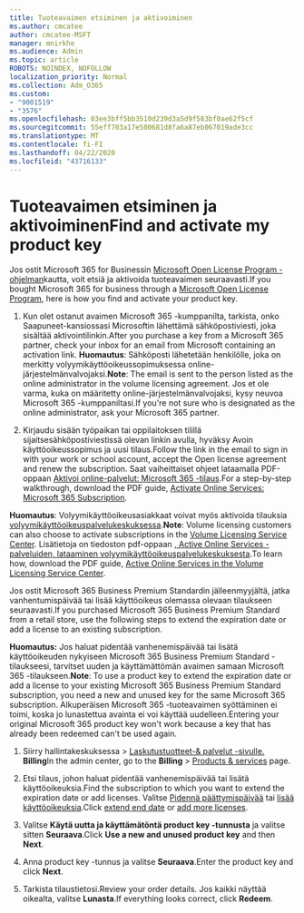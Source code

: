 ```yaml
---
title: Tuoteavaimen etsiminen ja aktivoiminen
ms.author: cmcatee
author: cmcatee-MSFT
manager: mnirkhe
ms.audience: Admin
ms.topic: article
ROBOTS: NOINDEX, NOFOLLOW
localization_priority: Normal
ms.collection: Adm_O365
ms.custom:
- "9001519"
- "3576"
ms.openlocfilehash: 03ee3bff5bb3510d239d3a5d9f583bf0ae62f5cf
ms.sourcegitcommit: 55eff703a17e500681d8fa6a87eb067019ade3cc
ms.translationtype: MT
ms.contentlocale: fi-FI
ms.lasthandoff: 04/22/2020
ms.locfileid: "43716133"
---
```

# <a name="find-and-activate-my-product-key"></a><span data-ttu-id="5e6a2-102">Tuoteavaimen etsiminen ja aktivoiminen</span><span class="sxs-lookup"><span data-stu-id="5e6a2-102">Find and activate my product key</span></span>

<span data-ttu-id="5e6a2-103">Jos ostit Microsoft 365 for Businessin [Microsoft Open License Program -ohjelman](https://go.microsoft.com/fwlink/p/?LinkID=613298)kautta, voit etsiä ja aktivoida tuoteavaimen seuraavasti.</span><span class="sxs-lookup"><span data-stu-id="5e6a2-103">If you bought Microsoft 365 for business through a [Microsoft Open License Program](https://go.microsoft.com/fwlink/p/?LinkID=613298), here is how you find and activate your product key.</span></span>

1. <span data-ttu-id="5e6a2-104">Kun olet ostanut avaimen Microsoft 365 -kumppanilta, tarkista, onko Saapuneet-kansiossasi Microsoftin lähettämä sähköpostiviesti, joka sisältää aktivointilinkin.</span><span class="sxs-lookup"><span data-stu-id="5e6a2-104">After you purchase a key from a Microsoft 365 partner, check your inbox for an email from Microsoft containing an activation link.</span></span>  <span data-ttu-id="5e6a2-105">**Huomautus**: Sähköposti lähetetään henkilölle, joka on merkitty volyymikäyttöoikeussopimuksessa online-järjestelmänvalvojaksi.</span><span class="sxs-lookup"><span data-stu-id="5e6a2-105">**Note**: The email is sent to the person listed as the online administrator in the volume licensing agreement.</span></span>  <span data-ttu-id="5e6a2-106">Jos et ole varma, kuka on määritetty online-järjestelmänvalvojaksi, kysy neuvoa Microsoft 365 -kumppaniltasi.</span><span class="sxs-lookup"><span data-stu-id="5e6a2-106">If you're not sure who is designated as the online administrator, ask your Microsoft 365 partner.</span></span>

2. <span data-ttu-id="5e6a2-107">Kirjaudu sisään työpaikan tai oppilaitoksen tilillä sijaitsesähköpostiviestissä olevan linkin avulla, hyväksy Avoin käyttöoikeussopimus ja uusi tilaus.</span><span class="sxs-lookup"><span data-stu-id="5e6a2-107">Follow the link in the email to sign in with your work or school account, accept the Open license agreement and renew the subscription.</span></span>  <span data-ttu-id="5e6a2-108">Saat vaiheittaiset ohjeet lataamalla PDF-oppaan [Aktivoi online-palvelut: Microsoft 365 -tilaus](https://go.microsoft.com/fwlink/p/?LinkId=618100).</span><span class="sxs-lookup"><span data-stu-id="5e6a2-108">For a step-by-step walkthrough, download the PDF guide, [Activate Online Services: Microsoft 365 Subscription](https://go.microsoft.com/fwlink/p/?LinkId=618100).</span></span> 

<span data-ttu-id="5e6a2-109">**Huomautus**: Volyymikäyttöoikeusasiakkaat voivat myös aktivoida tilauksia [volyymikäyttöoikeuspalvelukeskuksessa](https://go.microsoft.com/fwlink/p/?LinkID=282016).</span><span class="sxs-lookup"><span data-stu-id="5e6a2-109">**Note**: Volume licensing customers can also choose to activate subscriptions in the [Volume Licensing Service Center](https://go.microsoft.com/fwlink/p/?LinkID=282016).</span></span>  <span data-ttu-id="5e6a2-110">Lisätietoja on tiedoston pdf-oppaan [, Active Online Services -palveluiden, lataaminen volyymikäyttöoikeuspalvelukeskuksesta](https://go.microsoft.com/fwlink/p/?LinkId=618096).</span><span class="sxs-lookup"><span data-stu-id="5e6a2-110">To learn how, download the PDF guide, [Active Online Services in the Volume Licensing Service Center](https://go.microsoft.com/fwlink/p/?LinkId=618096).</span></span>

<span data-ttu-id="5e6a2-111">Jos ostit Microsoft 365 Business Premium Standardin jälleenmyyjältä, jatka vanhentumispäivää tai lisää käyttöoikeus olemassa olevaan tilaukseen seuraavasti.</span><span class="sxs-lookup"><span data-stu-id="5e6a2-111">If you purchased Microsoft 365 Business Premium Standard from a retail store, use the following steps to extend the expiration date or add a license to an existing subscription.</span></span>

<span data-ttu-id="5e6a2-112">**Huomautus:** Jos haluat pidentää vanhenemispäivää tai lisätä käyttöoikeuden nykyiseen Microsoft 365 Business Premium Standard -tilaukseesi, tarvitset uuden ja käyttämättömän avaimen samaan Microsoft 365 -tilaukseen.</span><span class="sxs-lookup"><span data-stu-id="5e6a2-112">**Note**: To use a product key to extend the expiration date or add a license to your existing Microsoft 365 Business Premium Standard subscription, you need a new and unused key for the same Microsoft  365 subscription.</span></span>  <span data-ttu-id="5e6a2-113">Alkuperäisen Microsoft 365 -tuoteavaimen syöttäminen ei toimi, koska jo lunastettua avainta ei voi käyttää uudelleen.</span><span class="sxs-lookup"><span data-stu-id="5e6a2-113">Entering your original Microsoft  365 product key won't work because a key that has already been redeemed can't be used again.</span></span>

1. <span data-ttu-id="5e6a2-114">Siirry hallintakeskuksessa > [Laskutustuotteet-& palvelut -sivulle.](https://go.microsoft.com/fwlink/p/?linkid=842054) **Billing**</span><span class="sxs-lookup"><span data-stu-id="5e6a2-114">In the admin center, go to the **Billing** > [Products & services](https://go.microsoft.com/fwlink/p/?linkid=842054) page.</span></span>

2. <span data-ttu-id="5e6a2-115">Etsi tilaus, johon haluat pidentää vanhenemispäivää tai lisätä käyttöoikeuksia.</span><span class="sxs-lookup"><span data-stu-id="5e6a2-115">Find the subscription to which you want to extend the expiration date or add licenses.</span></span>  <span data-ttu-id="5e6a2-116">Valitse [Pidennä päättymispäivää](https://go.microsoft.com/fwlink/p/?linkid=842054) tai [lisää käyttöoikeuksia](https://go.microsoft.com/fwlink/p/?linkid=842054).</span><span class="sxs-lookup"><span data-stu-id="5e6a2-116">Click [extend end date](https://go.microsoft.com/fwlink/p/?linkid=842054) or [add more licenses](https://go.microsoft.com/fwlink/p/?linkid=842054).</span></span>

3. <span data-ttu-id="5e6a2-117">Valitse **Käytä uutta ja käyttämätöntä product key -tunnusta** ja valitse sitten **Seuraava**.</span><span class="sxs-lookup"><span data-stu-id="5e6a2-117">Click **Use a new and unused product key** and then **Next**.</span></span>

4. <span data-ttu-id="5e6a2-118">Anna product key -tunnus ja valitse **Seuraava**.</span><span class="sxs-lookup"><span data-stu-id="5e6a2-118">Enter the product key and click **Next**.</span></span>

5. <span data-ttu-id="5e6a2-119">Tarkista tilaustietosi.</span><span class="sxs-lookup"><span data-stu-id="5e6a2-119">Review your order details.</span></span>  <span data-ttu-id="5e6a2-120">Jos kaikki näyttää oikealta, valitse **Lunasta**.</span><span class="sxs-lookup"><span data-stu-id="5e6a2-120">If everything looks correct, click **Redeem**.</span></span>